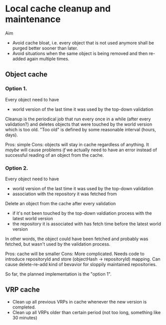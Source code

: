 # Local cache cleanup and maintenance

Aim
 - Avoid cache bloat, i.e. every object that is not used anymore shall be purged better sooner than later.
 - Avoid situations when the same object is being removed and then re-added again multiple times.

## Object cache

 ### Option 1. 

Every object need to have
 - world version of the last time it was used by the top-down validation

 Cleanup is the periodical job that run every once in a while (after every validation?) and deletes objects that were touched by the world version which is too old. "Too old" is defined by some reasonable interval (hours, days).

Pros: simple
Cons: objects will stay in cache regardless of anything. It _maybe_ will cause problems _if_ we actually need to have an error instead of successful reading of an object from the cache.


 ### Option 2. 
Every object need to have
 - world version of the last time it was used by the top-down validation
 - association with the repository it was fetched from

 Delete an object from the cache after every validation
  - if it's not been touched by the top-down valdiation process with the latest world version
  - the repository it is associated with has fetch time before the latest world version

In other words, the object could have been fetched and probably was fetched, but wasn't used by the validation process.

Pros: cache will be smaller
Cons: More complicated. Needs code to introduce repositoryId and store (objectHash -> repositoryId) mapping. Can cause delete-re-add kind of bevavior for sloppily maintained repositories.


So far, the planned implementation is the "option 1".


## VRP cache

- Clean up all previous VRPs in cache whenever the new version is completed.
- Clean up all VRPs older than certain period (not too long, something like 30 minutes)
